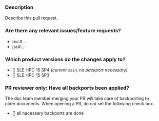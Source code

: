 ### Description

Describe this pull request.

### Are there any relevant issues/feature requests?

* bsc#...
* jsc#...

### Which product versions do the changes apply to?

- [] SLE HPC 15 SP4 *(current `main`, no backport necessary)*
- [] SLE HPC 15 SP3

### PR reviewer only: Have all backports been applied?

The doc team member merging your PR will take care of backporting to older documents.
When opening a PR, do *not* set the following check box.

- [] all necessary backports are done
